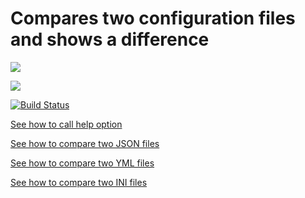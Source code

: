 <h1>Compares two configuration files and shows a difference</h1>

<a href="https://codeclimate.com/github/sergye/project-lvl2-s365/maintainability"><img src="https://api.codeclimate.com/v1/badges/3be593ff695ae22ef90b/maintainability" /></a>

<a href="https://codeclimate.com/github/sergye/project-lvl2-s365/test_coverage"><img src="https://api.codeclimate.com/v1/badges/3be593ff695ae22ef90b/test_coverage" /></a>

[![Build Status](https://travis-ci.org/sergye/project-lvl2-s365.svg?branch=master)](https://travis-ci.org/sergye/project-lvl2-s365)

<a href="https://asciinema.org/a/jBRK2XiXfVzZ8WALaaEfujmiS">See how to call help option</a>

<a href="https://asciinema.org/a/jYqgtUylj8IDiCNlW6KhKTHTk">See how to compare two JSON files</a>

<a href="https://asciinema.org/a/ELgBmlu5j4GcGqTio0yhZFiEQ">See how to compare two YML files</a>

<a href="https://asciinema.org/a/m57ginVX7fL7F2GLhyI7G2cD1">See how to compare two INI files</a>